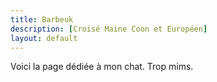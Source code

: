 ```yaml
---
title: Barbeuk
description: [Croisé Maine Coon et Européen]
layout: default
---
```

Voici la page dédiée à mon chat. Trop mims.
